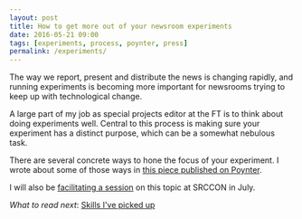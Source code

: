 ```yaml
---
layout: post
title: How to get more out of your newsroom experiments
date: 2016-05-21 09:00
tags: [experiments, process, poynter, press]
permalink: /experiments/
---
```


The way we report, present and distribute the news is changing rapidly, and running experiments is becoming more important for newsrooms trying to keep up with technological change.

A large part of my job as special projects editor at the FT is to think about doing experiments well. Central to this process is making sure your experiment has a distinct purpose, which can be a somewhat nebulous task.

There are several concrete ways to hone the focus of your experiment. I wrote about some of those ways in [this piece published on Poynter](http://www.poynter.org/2016/how-the-financial-times-is-getting-more-out-of-its-newsroom-experiments/410066/).

I will also be [facilitating a session](http://srccon.org/sessions/proposals/#proposal-317223) on this topic at SRCCON in July.

*What to read next*: [Skills I've picked up](../2016/01/skills-ive-picked-up)
